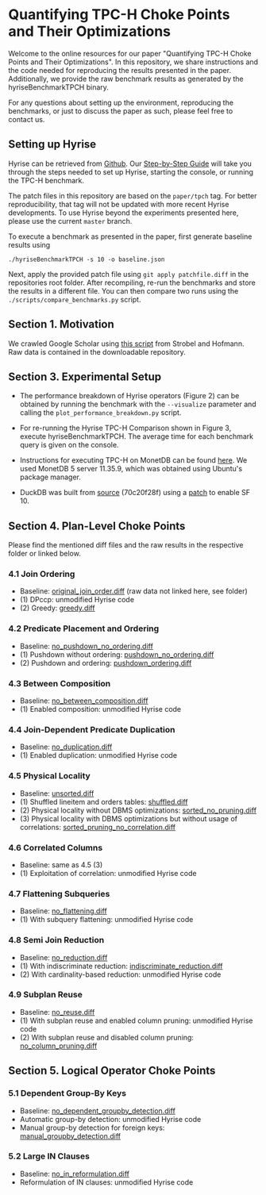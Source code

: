 # Quantifying TPC-H Choke Points and Their Optimizations

Welcome to the online resources for our paper "Quantifying TPC-H Choke Points and Their Optimizations". In this repository, we share instructions and the code needed for reproducing the results presented in the paper. Additionally, we provide the raw benchmark results as generated by the hyriseBenchmarkTPCH binary.

For any questions about setting up the environment, reproducing the benchmarks, or just to discuss the paper as such, please feel free to contact us.

## Setting up Hyrise

Hyrise can be retrieved from [Github](https://github.com/hyrise/hyrise). Our [Step-by-Step Guide](https://github.com/hyrise/hyrise/wiki/Step-by-Step-Guide) will take you through the steps needed to set up Hyrise, starting the console, or running the TPC-H benchmark.

The patch files in this repository are based on the `paper/tpch` tag. For better reproducibility, that tag will not be updated with more recent Hyrise developments. To use Hyrise beyond the experiments presented here, please use the current `master` branch.

To execute a benchmark as presented in the paper, first generate baseline results using

`./hyriseBenchmarkTPCH -s 10 -o baseline.json`

Next, apply the provided patch file using `git apply patchfile.diff` in the repositories root folder. After recompiling, re-run the benchmarks and store the results in a different file. You can then compare two runs using the `./scripts/compare_benchmarks.py` script.


## Section 1. Motivation

We crawled Google Scholar using [this script](https://github.com/Pold87/academic-keyword-occurrence/blob/master/extract_occurrences.py) from Strobel and Hofmann. Raw data is contained in the downloadable repository.

## Section 3. Experimental Setup

* The performance breakdown of Hyrise operators (Figure 2) can be obtained by running the benchmark with the `--visualize` parameter and calling the `plot_performance_breakdown.py` script.

* For re-running the Hyrise TPC-H Comparison shown in Figure 3, execute hyriseBenchmarkTPCH. The average time for each benchmark query is given on the console.

* Instructions for executing TPC-H on MonetDB can be found [here](https://github.com/MonetDBSolutions/tpch-scripts). We used MonetDB 5 server 11.35.9, which was obtained using Ubuntu's package manager.

* DuckDB was built from [source](https://github.com/cwida/duckdb) (70c20f28f) using a [patch](./1_motivation/duckdb.patch) to enable SF 10.


## Section 4. Plan-Level Choke Points

Please find the mentioned diff files and the raw results in the respective folder or linked below.

### 4.1 Join Ordering

* Baseline: [original_join_order.diff](./4_plan_level_choke_points/4_1_join_ordering/original_join_order.diff) (raw data not linked here, see folder)
* (1) DPccp: unmodified Hyrise code
* (2) Greedy: [greedy.diff](./4_plan_level_choke_points/4_1_join_ordering/greedy.diff)

### 4.2 Predicate Placement and Ordering

* Baseline: [no_pushdown_no_ordering.diff](./4_plan_level_choke_points/4_2_predicate_positioning/no_pushdown_no_ordering.diff)
* (1) Pushdown without ordering: [pushdown_no_ordering.diff](./4_plan_level_choke_points/4_2_predicate_positioning/pushdown_no_ordering.diff)
* (2) Pushdown and ordering: [pushdown_ordering.diff](./4_plan_level_choke_points/4_2_predicate_positioning/pushdown_ordering.diff)

### 4.3 Between Composition

* Baseline: [no_between_composition.diff](./4_plan_level_choke_points/4_3_between_composition/no_between_composition.diff)
* (1) Enabled composition: unmodified Hyrise code

### 4.4 Join-Dependent Predicate Duplication

* Baseline: [no_duplication.diff](./4_plan_level_choke_points/4_4_join_dependent_predicate_duplication/no_duplication.diff)
* (1) Enabled duplication: unmodified Hyrise code

### 4.5 Physical Locality

* Baseline: [unsorted.diff](./4_plan_level_choke_points/4_5_physical_locality/unsorted.diff)
* (1) Shuffled lineitem and orders tables: [shuffled.diff](./4_plan_level_choke_points/4_5_physical_locality/shuffled.diff)
* (2) Physical locality without DBMS optimizations: [sorted_no_pruning.diff](./4_plan_level_choke_points/4_5_physical_locality/sorted_no_pruning.diff)
* (3) Physical locality with DBMS optimizations but without usage of correlations: [sorted_pruning_no_correlation.diff](./4_plan_level_choke_points/4_5_physical_locality/sorted_pruning_no_correlation.diff)

### 4.6 Correlated Columns

* Baseline: same as 4.5 (3)
* (1) Exploitation of correlation: unmodified Hyrise code

### 4.7 Flattening Subqueries

* Baseline: [no_flattening.diff](./4_plan_level_choke_points/4_7_flattening_subqueries/no_flattening.diff)
* (1) With subquery flattening: unmodified Hyrise code

### 4.8 Semi Join Reduction

* Baseline: [no_reduction.diff](./4_plan_level_choke_points/4_8_semi_join_reductions/no_reduction.diff)
* (1) With indiscriminate reduction: [indiscriminate_reduction.diff](./4_plan_level_choke_points/4_8_semi_join_reductions/indiscriminate_reduction.diff)
* (2) With cardinality-based reduction: unmodified Hyrise code

### 4.9 Subplan Reuse

* Baseline: [no_reuse.diff](./4_plan_level_choke_points/4_9_subplan_reuse/no_reuse.diff)
* (1) With subplan reuse and enabled column pruning: unmodified Hyrise code
* (2) With subplan reuse and disabled column pruning: [no_column_pruning.diff](./4_plan_level_choke_points/4_9_subplan_reuse/no_column_pruning.diff)


## Section 5. Logical Operator Choke Points

### 5.1 Dependent Group-By Keys

* Baseline: [no_dependent_groupby_detection.diff](./5_logical_operator_choke_points/5_1_dependent_groupby_keys/no_dependent_groupby_detection.diff)
* Automatic group-by detection: unmodified Hyrise code
* Manual group-by detection for foreign keys: [manual_groupby_detection.diff](./5_logical_operator_choke_points/5_1_dependent_groupby_keys/manual_groupby_detection.diff)

### 5.2 Large IN Clauses

* Baseline: [no_in_reformulation.diff](./5_logical_operator_choke_points/5_2_large_in_clauses/no_in_reformulation.diff)
* Reformulation of IN clauses: unmodified Hyrise code
